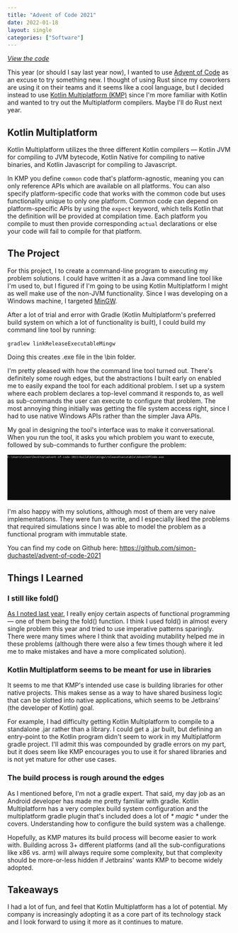 ```yaml
---
title: "Advent of Code 2021"
date: 2022-01-18
layout: single
categories: ["Software"]
---
```


_[View the code](https://github.com/simon-duchastel/advent-of-code-2021)_

This year (or should I say last year now), I wanted to use [Advent of Code](https://adventofcode.com) as an excuse to try something new. I thought of using Rust since my coworkers are using it on their teams and it seems like a cool language, but I decided instead to use [Kotlin Multiplatform (KMP)](https://kotlinlang.org/docs/multiplatform.html) since I'm more familiar with Kotlin and wanted to try out the Multiplatform compilers. Maybe I'll do Rust next year.

## Kotlin Multiplatform

Kotlin Multiplatform utilizes the three different Kotlin compilers — Kotlin JVM for compiling to JVM bytecode, Kotlin Native for compiling to native binaries, and Kotlin Javascript for compiling to Javascript.

 In KMP you define `common` code that's platform-agnostic, meaning you can only reference APIs which are available on all platforms. You can also specify platform-specific code that works with the common code but uses functionality unique to only one platform. Common code can depend on platform-specific APIs by using the `expect` keyword, which tells Kotlin that the definition will be provided at compilation time. Each platform you compile to must then provide corresponding `actual` declarations or else your code will fail to compile for that platform.

## The Project

For this project, I to create a command-line program to executing my problem solutions. I could have written it as a Java command line tool like I'm used to, but I figured if I'm going to be using Kotlin Multiplatform I might as well make use of the non-JVM functionality. Since I was developing on a Windows machine, I targeted [MinGW](https://en.wikipedia.org/wiki/MinGW).

After a lot of trial and error with Gradle (Kotlin Multiplatform's preferred build system on which a lot of functionality is built), I could build my command line tool by running:
```
gradlew linkReleaseExecutableMingw
```

Doing this creates .exe file in the \bin folder.

I'm pretty pleased with how the command line tool turned out. There's definitely some rough edges, but the abstractions I built early on enabled me to easily expand the tool for each additional problem. I set up a system where each problem declares a top-level command it responds to, as well as sub-commands the user can execute to configure that problem. The most annoying thing initially was getting the file system access right, since I had to use native Windows APIs rather than the simpler Java APIs.

My goal in designing the tool's interface was to make it conversational. When you run the tool, it asks you which problem you want to execute, followed by sub-commands to further configure the problem:

![Command Line Tool In Action](command-line.gif#center "Command Line Tool")

I'm also happy with my solutions, although most of them are very naive implementations. They were fun to write, and I especially liked the problems that required simulations since I was able to model the problem as a functional program with immutable state.

You can find my code on Github here: https://github.com/simon-duchastel/advent-of-code-2021

## Things I Learned

### I still like fold()

[As I noted last year](/posts/older-projects#advent-of-code-2020), I really enjoy certain aspects of functional programming — one of them being the fold() function. I think I used fold() in almost every single problem this year and tried to use imperative patterns sparingly. There were many times where I think that avoiding mutability helped me in these problems (although there were also a few times though where it led me to make mistakes and have a more complicated solution).

### Kotlin Multiplatform seems to be meant for use in libraries

It seems to me that KMP's intended use case is building libraries for other native projects. This makes sense as a way to have shared business logic that can be slotted into native applications, which seems to be Jetbrains' (the developer of Kotlin) goal.

For example, I had difficulty getting Kotlin Multiplatform to compile to a standalone .jar rather than a library. I could get a .jar built, but defining an entry-point to the Kotlin program didn't seem to work in my Multiplatform gradle project. I'll admit this was compounded by gradle errors on my part, but it does seem like KMP encourages you to use it for shared libraries and is not yet mature for other use cases.

### The build process is rough around the edges

As I mentioned before, I'm not a gradle expert. That said, my day job as an Android developer has made me pretty familiar with gradle. Kotlin Multiplatform has a very complex build system configuration and the multiplatform gradle plugin that's included does a lot of _* magic *_ under the covers. Understanding how to configure the build system was a challenge.

Hopefully, as KMP matures its build process will become easier to work with. Building across 3+ different platforms (and all the sub-configurations like x86 vs. arm) will always require some complexity, but that complexity should be more-or-less hidden if Jetbrains' wants KMP to become widely adopted.

## Takeaways

I had a lot of fun, and feel that Kotlin Multiplatform has a lot of potential. My company is increasingly adopting it as a core part of its technology stack and I look forward to using it more as it continues to mature.
